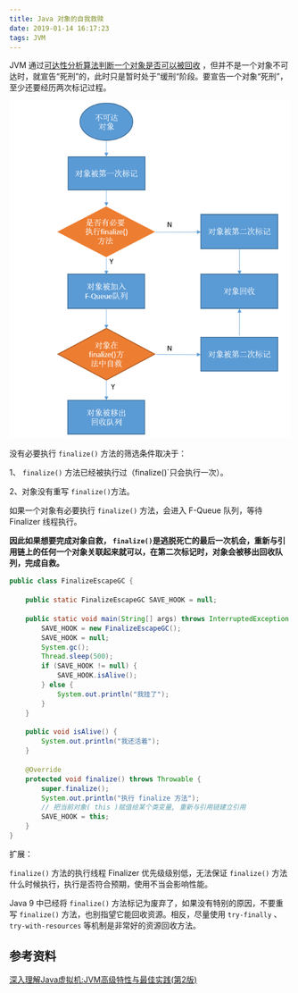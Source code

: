 ```yaml
---
title: Java 对象的自我救赎
date: 2019-01-14 16:17:23
tags: JVM
---
```


JVM 通过[可达性分析算法判断一个对象是否可以被回收](http://wuzhangyang.com/2019/01/12/how-do-jvm-kown-if-an-object-can-be-recycled/) ，但并不是一个对象不可达时，就宣告“死刑”的，此时只是暂时处于”缓刑“阶段。要宣告一个对象“死刑”，至少还要经历两次标记过程。

![](https://raw.githubusercontent.com/zywudev/blog-source/master/image/java_object_self_redemption.png)



没有必要执行 `finalize()` 方法的筛选条件取决于：

1、 `finalize()` 方法已经被执行过（finalize()`只会执行一次）。

2、对象没有重写 `finalize()`方法。 

如果一个对象有必要执行  `finalize()` 方法，会进入 F-Queue 队列，等待 Finalizer 线程执行。

**因此如果想要完成对象自救， `finalize()`是逃脱死亡的最后一次机会，重新与引用链上的任何一个对象关联起来就可以，在第二次标记时，对象会被移出回收队列，完成自救。**

```java
public class FinalizeEscapeGC {

    public static FinalizeEscapeGC SAVE_HOOK = null;

    public static void main(String[] args) throws InterruptedException {
        SAVE_HOOK = new FinalizeEscapeGC();
        SAVE_HOOK = null;
        System.gc();
        Thread.sleep(500);
        if (SAVE_HOOK != null) {
            SAVE_HOOK.isAlive();
        } else {
            System.out.println("我挂了");
        }
    }

    public void isAlive() {
        System.out.println("我还活着");
    }

    @Override
    protected void finalize() throws Throwable {
        super.finalize();
        System.out.println("执行 finalize 方法");
        // 把当前对象( this )赋值给某个类变量, 重新与引用链建立引用
        SAVE_HOOK = this;
    }
}
```

扩展：

 `finalize()` 方法的执行线程 Finalizer 优先级级别低，无法保证  `finalize()` 方法什么时候执行，执行是否符合预期，使用不当会影响性能。

Java 9 中已经将  `finalize()` 方法标记为废弃了，如果没有特别的原因，不要重写  `finalize()` 方法，也别指望它能回收资源。相反，尽量使用 `try-finally` 、 `try-with-resources` 等机制是非常好的资源回收方法。

## 参考资料

[深入理解Java虚拟机:JVM高级特性与最佳实践(第2版)](https://book.douban.com/subject/24722612/)

